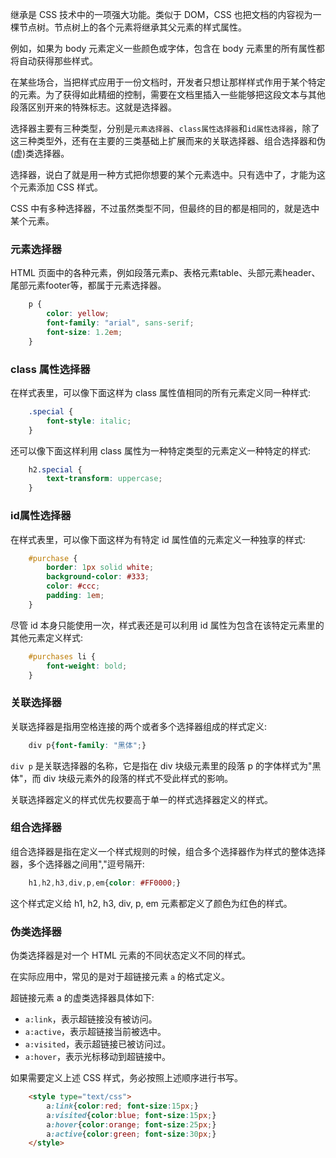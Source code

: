 
继承是 CSS 技术中的一项强大功能。类似于 DOM，CSS 也把文档的内容视为一棵节点树。节点树上的各个元素将继承其父元素的样式属性。

例如，如果为 body 元素定义一些颜色或字体，包含在 body 元素里的所有属性都将自动获得那些样式。

在某些场合，当把样式应用于一份文档时，开发者只想让那样样式作用于某个特定的元素。为了获得如此精细的控制，需要在文档里插入一些能够把这段文本与其他段落区别开来的特殊标志。这就是选择器。

选择器主要有三种类型，分别是`元素选择器`、`class属性选择器`和`id属性选择器`，除了这三种类型外，还有在主要的三类基础上扩展而来的关联选择器、组合选择器和伪(虚)类选择器。

选择器，说白了就是用一种方式把你想要的某个元素选中。只有选中了，才能为这个元素添加 CSS 样式。

CSS 中有多种选择器，不过虽然类型不同，但最终的目的都是相同的，就是选中某个元素。


### 元素选择器

HTML 页面中的各种元素，例如段落元素p、表格元素table、头部元素header、尾部元素footer等，都属于元素选择器。
```css
    p {
        color: yellow;
        font-family: "arial", sans-serif;
        font-size: 1.2em;
    }
```

### class 属性选择器

在样式表里，可以像下面这样为 class 属性值相同的所有元素定义同一种样式:
```css
    .special {
        font-style: italic;
    }
```

还可以像下面这样利用 class 属性为一种特定类型的元素定义一种特定的样式:
```css
    h2.special {
        text-transform: uppercase;
    }
```

### id属性选择器

在样式表里，可以像下面这样为有特定 id 属性值的元素定义一种独享的样式:
```css
    #purchase {
        border: 1px solid white;
        background-color: #333;
        color: #ccc;
        padding: 1em;
    }
```

尽管 id 本身只能使用一次，样式表还是可以利用 id 属性为包含在该特定元素里的其他元素定义样式:
```css
    #purchases li {
        font-weight: bold;
    }
```

### 关联选择器

关联选择器是指用空格连接的两个或者多个选择器组成的样式定义:
```css
    div p{font-family: "黑体";}
```
`div p` 是关联选择器的名称，它是指在 div 块级元素里的段落 p 的字体样式为"黑体"，而 div 块级元素外的段落的样式不受此样式的影响。

关联选择器定义的样式优先权要高于单一的样式选择器定义的样式。


### 组合选择器

组合选择器是指在定义一个样式规则的时候，组合多个选择器作为样式的整体选择器，多个选择器之间用","逗号隔开:
```css
    h1,h2,h3,div,p,em{color: #FF0000;}
```
这个样式定义给 h1, h2, h3, div, p, em 元素都定义了颜色为红色的样式。


### 伪类选择器

伪类选择器是对一个 HTML 元素的不同状态定义不同的样式。

在实际应用中，常见的是对于超链接元素 `a` 的格式定义。

超链接元素 a 的虚类选择器具体如下:
* `a:link`，表示超链接没有被访问。
* `a:active`，表示超链接当前被选中。
* `a:visited`，表示超链接已被访问过。
* `a:hover`，表示光标移动到超链接中。

如果需要定义上述 CSS 样式，务必按照上述顺序进行书写。
```html
    <style type="text/css">
        a:link{color:red; font-size:15px;}
        a:visited{color:blue; font-size:15px;}
        a:hover{color:orange; font-size:25px;}
        a:active{color:green; font-size:30px;}
    </style>
```
